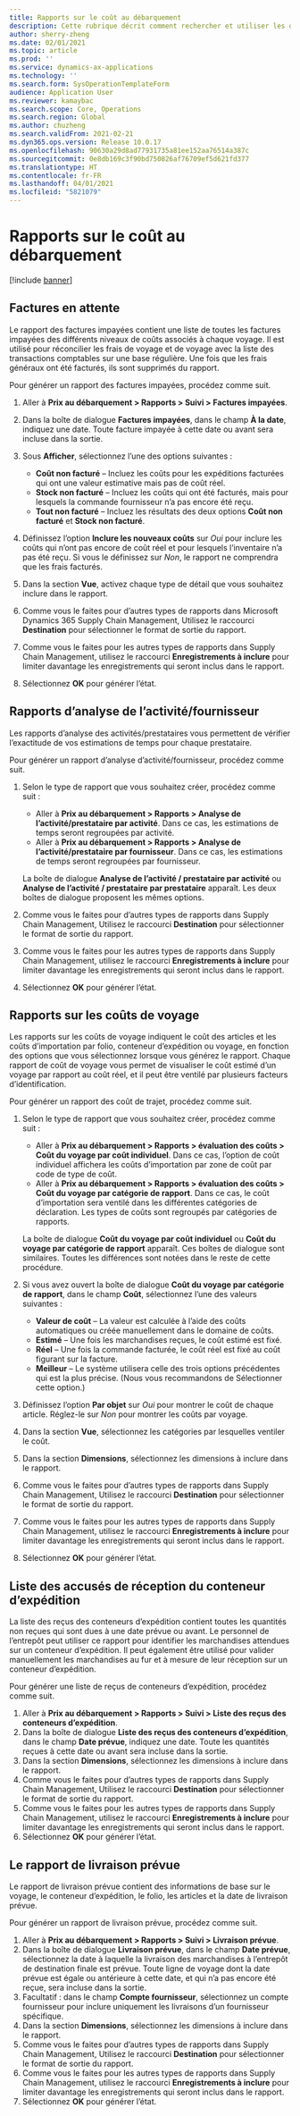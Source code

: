 ```yaml
---
title: Rapports sur le coût au débarquement
description: Cette rubrique décrit comment rechercher et utiliser les différents types de rapports disponibles pour le module Coût au débarquement.
author: sherry-zheng
ms.date: 02/01/2021
ms.topic: article
ms.prod: ''
ms.service: dynamics-ax-applications
ms.technology: ''
ms.search.form: SysOperationTemplateForm
audience: Application User
ms.reviewer: kamaybac
ms.search.scope: Core, Operations
ms.search.region: Global
ms.author: chuzheng
ms.search.validFrom: 2021-02-21
ms.dyn365.ops.version: Release 10.0.17
ms.openlocfilehash: 90630a29d8ad77931735a81ee152aa76514a387c
ms.sourcegitcommit: 0e8db169c3f90bd750826af76709ef5d621fd377
ms.translationtype: HT
ms.contentlocale: fr-FR
ms.lasthandoff: 04/01/2021
ms.locfileid: "5821079"
---
```

# <a name="landed-cost-reports"></a>Rapports sur le coût au débarquement

[!include [banner](../../includes/banner.md)]

## <a name="outstanding-invoices"></a>Factures en attente

Le rapport des factures impayées contient une liste de toutes les factures impayées des différents niveaux de coûts associés à chaque voyage. Il est utilisé pour réconcilier les frais de voyage et de voyage avec la liste des transactions comptables sur une base régulière. Une fois que les frais généraux ont été facturés, ils sont supprimés du rapport.

Pour générer un rapport des factures impayées, procédez comme suit.

1. Aller à **Prix au débarquement \> Rapports \> Suivi \> Factures impayées**.
1. Dans la boîte de dialogue **Factures impayées**, dans le champ **À la date**, indiquez une date. Toute facture impayée à cette date ou avant sera incluse dans la sortie.
1. Sous **Afficher**, sélectionnez l’une des options suivantes :

    - **Coût non facturé** – Incluez les coûts pour les expéditions facturées qui ont une valeur estimative mais pas de coût réel.
    - **Stock non facturé** – Incluez les coûts qui ont été facturés, mais pour lesquels la commande fournisseur n’a pas encore été reçu.
    - **Tout non facturé** – Incluez les résultats des deux options **Coût non facturé** et **Stock non facturé**.

1. Définissez l’option **Inclure les nouveaux coûts** sur *Oui* pour inclure les coûts qui n’ont pas encore de coût réel et pour lesquels l’inventaire n’a pas été reçu. Si vous le définissez sur *Non*, le rapport ne comprendra que les frais facturés.
1. Dans la section **Vue**, activez chaque type de détail que vous souhaitez inclure dans le rapport.
1. Comme vous le faites pour d’autres types de rapports dans Microsoft Dynamics 365 Supply Chain Management, Utilisez le raccourci **Destination** pour sélectionner le format de sortie du rapport.
1. Comme vous le faites pour les autres types de rapports dans Supply Chain Management, utilisez le raccourci **Enregistrements à inclure** pour limiter davantage les enregistrements qui seront inclus dans le rapport.
1. Sélectionnez **OK** pour générer l’état.

## <a name="activityprovider-analysis-reports"></a>Rapports d’analyse de l’activité/fournisseur

Les rapports d’analyse des activités/prestataires vous permettent de vérifier l’exactitude de vos estimations de temps pour chaque prestataire.

Pour générer un rapport d’analyse d’activité/fournisseur, procédez comme suit.

1. Selon le type de rapport que vous souhaitez créer, procédez comme suit :

    - Aller à **Prix au débarquement \> Rapports \> Analyse de l’activité/prestataire par activité**. Dans ce cas, les estimations de temps seront regroupées par activité.
    - Aller à **Prix au débarquement \> Rapports \> Analyse de l’activité/prestataire par fournisseur**. Dans ce cas, les estimations de temps seront regroupées par fournisseur.

    La boîte de dialogue **Analyse de l’activité / prestataire par activité** ou **Analyse de l’activité / prestataire par prestataire** apparaît. Les deux boîtes de dialogue proposent les mêmes options.

1. Comme vous le faites pour d’autres types de rapports dans Supply Chain Management, Utilisez le raccourci **Destination** pour sélectionner le format de sortie du rapport.
1. Comme vous le faites pour les autres types de rapports dans Supply Chain Management, utilisez le raccourci **Enregistrements à inclure** pour limiter davantage les enregistrements qui seront inclus dans le rapport.
1. Sélectionnez **OK** pour générer l’état.

## <a name="voyage-costing-reports"></a>Rapports sur les coûts de voyage

Les rapports sur les coûts de voyage indiquent le coût des articles et les coûts d’importation par folio, conteneur d’expédition ou voyage, en fonction des options que vous sélectionnez lorsque vous générez le rapport. Chaque rapport de coût de voyage vous permet de visualiser le coût estimé d’un voyage par rapport au coût réel, et il peut être ventilé par plusieurs facteurs d’identification.

Pour générer un rapport des coût de trajet, procédez comme suit.

1. Selon le type de rapport que vous souhaitez créer, procédez comme suit :

    - Aller à **Prix au débarquement \> Rapports \> évaluation des coûts \> Coût du voyage par coût individuel**. Dans ce cas, l’option de coût individuel affichera les coûts d’importation par zone de coût par code de type de coût.
    - Aller à **Prix au débarquement \> Rapports \> évaluation des coûts \> Coût du voyage par catégorie de rapport**. Dans ce cas, le coût d’importation sera ventilé dans les différentes catégories de déclaration. Les types de coûts sont regroupés par catégories de rapports.

    La boîte de dialogue **Coût du voyage par coût individuel** ou **Coût du voyage par catégorie de rapport** apparaît. Ces boîtes de dialogue sont similaires. Toutes les différences sont notées dans le reste de cette procédure.

1. Si vous avez ouvert la boîte de dialogue **Coût du voyage par catégorie de rapport**, dans le champ **Coût**, sélectionnez l’une des valeurs suivantes :

    - **Valeur de coût** – La valeur est calculée à l’aide des coûts automatiques ou créée manuellement dans le domaine de coûts.
    - **Estimé** – Une fois les marchandises reçues, le coût estimé est fixé.
    - **Réel** – Une fois la commande facturée, le coût réel est fixé au coût figurant sur la facture.
    - **Meilleur** – Le système utilisera celle des trois options précédentes qui est la plus précise. (Nous vous recommandons de Sélectionner cette option.)

1. Définissez l’option **Par objet** sur *Oui* pour montrer le coût de chaque article. Réglez-le sur *Non* pour montrer les coûts par voyage.
1. Dans la section **Vue**, sélectionnez les catégories par lesquelles ventiler le coût.
1. Dans la section **Dimensions**, sélectionnez les dimensions à inclure dans le rapport.
1. Comme vous le faites pour d’autres types de rapports dans Supply Chain Management, Utilisez le raccourci **Destination** pour sélectionner le format de sortie du rapport.
1. Comme vous le faites pour les autres types de rapports dans Supply Chain Management, utilisez le raccourci **Enregistrements à inclure** pour limiter davantage les enregistrements qui seront inclus dans le rapport.
1. Sélectionnez **OK** pour générer l’état.

## <a name="shipping-container-receipts-list"></a>Liste des accusés de réception du conteneur d’expédition

La liste des reçus des conteneurs d’expédition contient toutes les quantités non reçues qui sont dues à une date prévue ou avant. Le personnel de l’entrepôt peut utiliser ce rapport pour identifier les marchandises attendues sur un conteneur d’expédition. Il peut également être utilisé pour valider manuellement les marchandises au fur et à mesure de leur réception sur un conteneur d’expédition.

Pour générer une liste de reçus de conteneurs d’expédition, procédez comme suit.

1. Aller à **Prix au débarquement \> Rapports \> Suivi \> Liste des reçus des conteneurs d’expédition**.
1. Dans la boîte de dialogue **Liste des reçus des conteneurs d’expédition**, dans le champ **Date prévue**, indiquez une date. Toute les quantités reçues à cette date ou avant sera incluse dans la sortie.
1. Dans la section **Dimensions**, sélectionnez les dimensions à inclure dans le rapport.
1. Comme vous le faites pour d’autres types de rapports dans Supply Chain Management, Utilisez le raccourci **Destination** pour sélectionner le format de sortie du rapport.
1. Comme vous le faites pour les autres types de rapports dans Supply Chain Management, utilisez le raccourci **Enregistrements à inclure** pour limiter davantage les enregistrements qui seront inclus dans le rapport.
1. Sélectionnez **OK** pour générer l’état.

## <a name="expected-delivery-report"></a>Le rapport de livraison prévue

Le rapport de livraison prévue contient des informations de base sur le voyage, le conteneur d’expédition, le folio, les articles et la date de livraison prévue.

Pour générer un rapport de livraison prévue, procédez comme suit.

1. Aller à **Prix au débarquement \> Rapports \> Suivi \> Livraison prévue**.
1. Dans la boîte de dialogue **Livraison prévue**, dans le champ **Date prévue**, sélectionnez la date à laquelle la livraison des marchandises à l’entrepôt de destination finale est prévue. Toute ligne de voyage dont la date prévue est égale ou antérieure à cette date, et qui n’a pas encore été reçue, sera incluse dans la sortie.
1. Facultatif : dans le champ **Compte fournisseur**, sélectionnez un compte fournisseur pour inclure uniquement les livraisons d’un fournisseur spécifique.
1. Dans la section **Dimensions**, sélectionnez les dimensions à inclure dans le rapport.
1. Comme vous le faites pour d’autres types de rapports dans Supply Chain Management, Utilisez le raccourci **Destination** pour sélectionner le format de sortie du rapport.
1. Comme vous le faites pour les autres types de rapports dans Supply Chain Management, utilisez le raccourci **Enregistrements à inclure** pour limiter davantage les enregistrements qui seront inclus dans le rapport.
1. Sélectionnez **OK** pour générer l’état.
